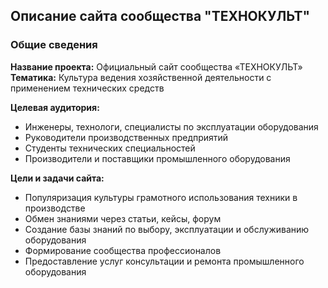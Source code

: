 ## Описание сайта сообщества "ТЕХНОКУЛЬТ" ##
### **Общие сведения**  
**Название проекта:** Официальный сайт сообщества «ТЕХНОКУЛЬТ»  
**Тематика:** Культура ведения хозяйственной деятельности с применением технических средств  

**Целевая аудитория:**  
*	Инженеры, технологи, специалисты по эксплуатации оборудования  
*	Руководители производственных предприятий  
*	Студенты технических специальностей  
*	Производители и поставщики промышленного оборудования  

**Цели и задачи сайта:**
*	Популяризация культуры грамотного использования техники в производстве
*	Обмен знаниями через статьи, кейсы, форум
*	Создание базы знаний по выбору, эксплуатации и обслуживанию оборудования
*	Формирование сообщества профессионалов
*	Предоставление услуг консультации и ремонта промышленного оборудования
